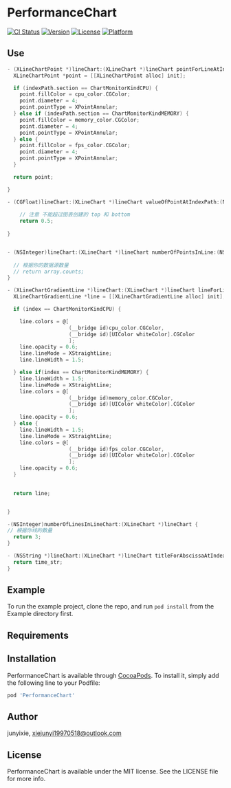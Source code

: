 # PerformanceChart

[![CI Status](http://img.shields.io/travis/junyixie/PerformanceChart.svg?style=flat)](https://travis-ci.org/junyixie/PerformanceChart)
[![Version](https://img.shields.io/cocoapods/v/PerformanceChart.svg?style=flat)](http://cocoapods.org/pods/PerformanceChart)
[![License](https://img.shields.io/cocoapods/l/PerformanceChart.svg?style=flat)](http://cocoapods.org/pods/PerformanceChart)
[![Platform](https://img.shields.io/cocoapods/p/PerformanceChart.svg?style=flat)](http://cocoapods.org/pods/PerformanceChart)


## Use
```objectivec
- (XLineChartPoint *)lineChart:(XLineChart *)lineChart pointForLineAtIndexPath:(NSIndexPath *)indexPath {
  XLineChartPoint *point = [[XLineChartPoint alloc] init];

  if (indexPath.section == ChartMonitorKindCPU) {
    point.fillColor = cpu_color.CGColor;
    point.diameter = 4;
    point.pointType = XPointAnnular;
  } else if (indexPath.section == ChartMonitorKindMEMORY) {
    point.fillColor = memory_color.CGColor;
    point.diameter = 4;
    point.pointType = XPointAnnular;
  } else {
    point.fillColor = fps_color.CGColor;
    point.diameter = 4;
    point.pointType = XPointAnnular;
  }

  return point;

}

- (CGFloat)lineChart:(XLineChart *)lineChart valueOfPointAtIndexPath:(NSIndexPath *)indexPath {
    
    // 注意 不能超过图表创建的 top 和 bottom
    return 0.5;
    
}


- (NSInteger)lineChart:(XLineChart *)lineChart numberOfPointsInLine:(NSInteger)section {
  
  // 根据你的数据源数量
  // return array.counts;
}

- (XLineChartGradientLine *)lineChart:(XLineChart *)lineChart lineForLineChartAtIndex:(NSInteger)index {
  XLineChartGradientLine *line = [[XLineChartGradientLine alloc] init];

  if (index == ChartMonitorKindCPU) {

    line.colors = @[
                    (__bridge id)cpu_color.CGColor,
                    (__bridge id)[UIColor whiteColor].CGColor
                    ];
    line.opacity = 0.6;
    line.lineMode = XStraightLine;
    line.lineWidth = 1.5;

  } else if(index == ChartMonitorKindMEMORY) {
    line.lineWidth = 1.5;
    line.lineMode = XStraightLine;
    line.colors = @[
                    (__bridge id)memory_color.CGColor,
                    (__bridge id)[UIColor whiteColor].CGColor
                    ];
    line.opacity = 0.6;
  } else {
    line.lineWidth = 1.5;
    line.lineMode = XStraightLine;
    line.colors = @[
                    (__bridge id)fps_color.CGColor,
                    (__bridge id)[UIColor whiteColor].CGColor
                    ];
    line.opacity = 0.6;
  }

  
  return line;


}

-(NSInteger)numberOfLinesInLineChart:(XLineChart *)lineChart {
// 根据你线的数量
  return 3;
}

- (NSString *)lineChart:(XLineChart *)lineChart titleForAbscissaAtIndex:(NSInteger)index {
  return time_str;
}
```


## Example

To run the example project, clone the repo, and run `pod install` from the Example directory first.

## Requirements

## Installation

PerformanceChart is available through [CocoaPods](http://cocoapods.org). To install
it, simply add the following line to your Podfile:

```ruby
pod 'PerformanceChart'
```

## Author

junyixie, xiejunyi19970518@outlook.com

## License

PerformanceChart is available under the MIT license. See the LICENSE file for more info.
